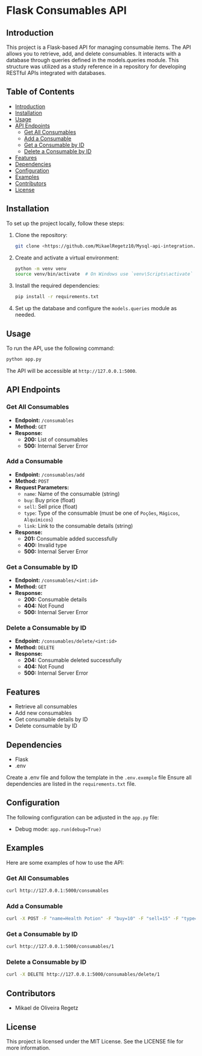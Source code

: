 # Flask Consumables API

## Introduction

This project is a Flask-based API for managing consumable items. The API allows you to retrieve, add, and delete consumables. It interacts with a database through queries defined in the models.queries module. This structure was utilized as a study reference in a repository for developing RESTful APIs integrated with databases.
## Table of Contents
- [Introduction](#introduction)
- [Installation](#installation)
- [Usage](#usage)
- [API Endpoints](#api-endpoints)
  - [Get All Consumables](#get-all-consumables)
  - [Add a Consumable](#add-a-consumable)
  - [Get a Consumable by ID](#get-a-consumable-by-id)
  - [Delete a Consumable by ID](#delete-a-consumable-by-id)
- [Features](#features)
- [Dependencies](#dependencies)
- [Configuration](#configuration)
- [Examples](#examples)
- [Contributors](#contributors)
- [License](#license)

## Installation
To set up the project locally, follow these steps:

1. Clone the repository:
    ```sh
    git clone <https://github.com/MikaelRegetz10/Mysql-api-integration.git>
    ```

2. Create and activate a virtual environment:
    ```sh
    python -m venv venv
    source venv/bin/activate  # On Windows use `venv\Scripts\activate`
    ```

3. Install the required dependencies:
    ```sh
    pip install -r requirements.txt
    ```

4. Set up the database and configure the `models.queries` module as needed.

## Usage
To run the API, use the following command:
```sh
python app.py
```

The API will be accessible at `http://127.0.0.1:5000`.

## API Endpoints

### Get All Consumables
- **Endpoint:** `/consumables`
- **Method:** `GET`
- **Response:**
  - **200:** List of consumables
  - **500:** Internal Server Error

### Add a Consumable
- **Endpoint:** `/consumables/add`
- **Method:** `POST`
- **Request Parameters:**
  - `name`: Name of the consumable (string)
  - `buy`: Buy price (float)
  - `sell`: Sell price (float)
  - `type`: Type of the consumable (must be one of `Poções`, `Mágicos`, `Alquímicos`)
  - `link`: Link to the consumable details (string)
- **Response:**
  - **201:** Consumable added successfully
  - **400:** Invalid type
  - **500:** Internal Server Error

### Get a Consumable by ID
- **Endpoint:** `/consumables/<int:id>`
- **Method:** `GET`
- **Response:**
  - **200:** Consumable details
  - **404:** Not Found
  - **500:** Internal Server Error

### Delete a Consumable by ID
- **Endpoint:** `/consumables/delete/<int:id>`
- **Method:** `DELETE`
- **Response:**
  - **204:** Consumable deleted successfully
  - **404:** Not Found
  - **500:** Internal Server Error

## Features
- Retrieve all consumables
- Add new consumables
- Get consumable details by ID
- Delete consumable by ID

## Dependencies
- Flask
- .env

Create a .env file and follow the template in the `.env.exemple` file
Ensure all dependencies are listed in the `requirements.txt` file.

## Configuration
The following configuration can be adjusted in the `app.py` file:
- Debug mode: `app.run(debug=True)`

## Examples
Here are some examples of how to use the API:

### Get All Consumables
```sh
curl http://127.0.0.1:5000/consumables
```

### Add a Consumable
```sh
curl -X POST -F "name=Health Potion" -F "buy=10" -F "sell=15" -F "type=Poções" -F "link=http://example.com/health_potion" http://127.0.0.1:5000/consumables/add
```

### Get a Consumable by ID
```sh
curl http://127.0.0.1:5000/consumables/1
```

### Delete a Consumable by ID
```sh
curl -X DELETE http://127.0.0.1:5000/consumables/delete/1
```

## Contributors
- Mikael de Oliveira Regetz

## License
This project is licensed under the MIT License. See the LICENSE file for more information.
